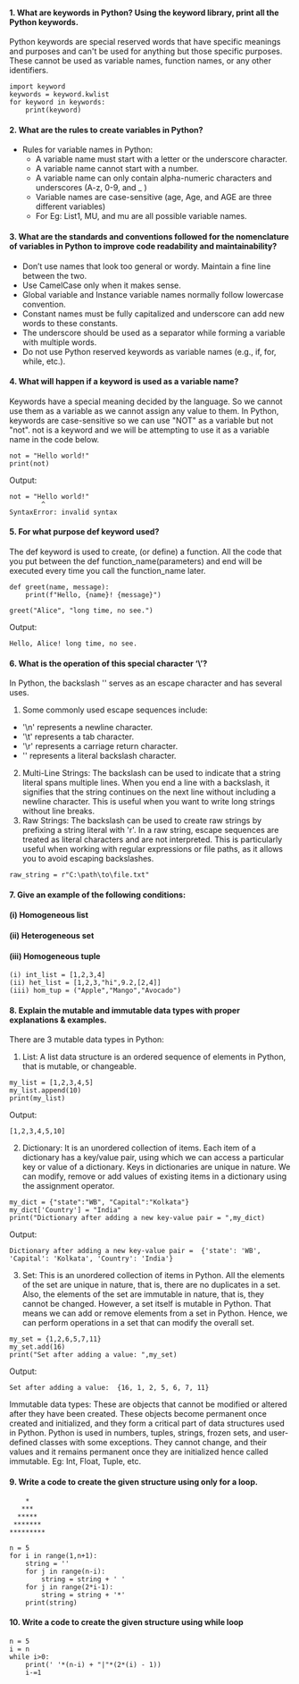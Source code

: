#### 1. What are keywords in Python? Using the keyword library, print all the Python keywords.
Python keywords are special reserved words that have specific meanings and purposes and can't be used for anything but those specific purposes. These cannot be used as variable names, function names, or any other identifiers. 
```
import keyword
keywords = keyword.kwlist
for keyword in keywords:
    print(keyword)
```
#### 2. What are the rules to create variables in Python?
- Rules for variable names in Python:
    - A variable name must start with a letter or the underscore character.
    - A variable name cannot start with a number.
    - A variable name can only contain alpha-numeric characters and underscores (A-z, 0-9, and _ )
    - Variable names are case-sensitive (age, Age, and AGE are three different variables)
    - For Eg: List1, MU, and mu are all possible variable names.
#### 3. What are the standards and conventions followed for the nomenclature of variables in Python to improve code readability and maintainability?  
- Don’t use names that look too general or wordy. Maintain a fine line between the two.
- Use CamelCase only when it makes sense.
- Global variable and Instance variable names normally follow lowercase convention.
- Constant names must be fully capitalized and underscore can add new words to these constants.
- The underscore should be used as a separator while forming a variable with multiple words.
- Do not use Python reserved keywords as variable names (e.g., if, for, while, etc.).
#### 4. What will happen if a keyword is used as a variable name?
Keywords  have a special meaning decided by the language. So we cannot use them as a variable as we cannot assign any value to them. In Python, keywords are case-sensitive so we can use "NOT" as a variable but not "not".
not is a keyword and we will be attempting to use it as a variable name in the code below.
```
not = "Hello world!"
print(not)
```
Output:
```
not = "Hello world!"
        ^
SyntaxError: invalid syntax
```
#### 5. For what purpose def keyword used?
The def keyword is used to create, (or define) a function. All the code that you put between the def function_name(parameters) and end will be executed every time you call the function_name later.
```
def greet(name, message):
    print(f"Hello, {name}! {message}")

greet("Alice", "long time, no see.")
```
Output:
```
Hello, Alice! long time, no see.
```
#### 6. What is the operation of this special character ‘\’?
In Python, the backslash '' serves as an escape character and has several uses.
1. Some commonly used escape sequences include:
- '\n' represents a newline character.
- '\t' represents a tab character.
- '\r' represents a carriage return character.
- '\' represents a literal backslash character.
2. Multi-Line Strings: The backslash can be used to indicate that a string literal spans multiple lines. When you end a line with a backslash, it signifies that the string continues on the next line without including a newline character. This is useful when you want to write long strings without line breaks.
3. Raw Strings: The backslash can be used to create raw strings by prefixing a string literal with 'r'. In a raw string, escape sequences are treated as literal characters and are not interpreted. This is particularly useful when working with regular expressions or file paths, as it allows you to avoid escaping backslashes.
```
raw_string = r"C:\path\to\file.txt"
```
#### 7. Give an example of the following conditions:
#### (i) Homogeneous list
#### (ii) Heterogeneous set
#### (iii) Homogeneous tuple
```
(i) int_list = [1,2,3,4]
(ii) het_list = [1,2,3,"hi",9.2,[2,4]]
(iii) hom_tup = ("Apple","Mango","Avocado")
```
#### 8. Explain the mutable and immutable data types with proper explanations & examples.
There are 3 mutable data types in Python:
1. List: A list data structure is an ordered sequence of elements in Python, that is mutable, or changeable.
```
my_list = [1,2,3,4,5]
my_list.append(10)
print(my_list)
```
Output:
```
[1,2,3,4,5,10]
```
2. Dictionary: It is an unordered collection of items. Each item of a dictionary has a key/value pair, using which we can access a particular key or value of a dictionary. Keys in dictionaries are unique in nature. We can modify, remove or add values of existing items in a dictionary using the assignment operator.
```
my_dict = {"state":"WB", "Capital":"Kolkata"}
my_dict['Country'] = "India"
print("Dictionary after adding a new key-value pair = ",my_dict)
```
Output:
```
Dictionary after adding a new key-value pair =  {'state': 'WB', 'Capital': 'Kolkata', 'Country': 'India'}
```
3. Set: This is an unordered collection of items in Python. All the elements of the set are unique in nature, that is, there are no duplicates in a set. Also, the elements of the set are immutable in nature, that is, they cannot be changed. However, a set itself is mutable in Python. That means we can add or remove elements from a set in Python. Hence, we can perform operations in a set that can modify the overall set.
```
my_set = {1,2,6,5,7,11}
my_set.add(16)
print("Set after adding a value: ",my_set)
```
Output:
```
Set after adding a value:  {16, 1, 2, 5, 6, 7, 11}
```
Immutable data types: These are objects that cannot be modified or altered after they have been created. These objects become permanent once created and initialized, and they form a critical part of data structures used in Python. Python is used in numbers, tuples, strings, frozen sets, and user-defined classes with some exceptions. They cannot change, and their values and it remains permanent once they are initialized hence called immutable. Eg: Int, Float, Tuple, etc.
#### 9. Write a code to create the given structure using only for a loop.
```
    *
   ***
  *****
 *******
*********
```
```
n = 5
for i in range(1,n+1):
    string = ''
    for j in range(n-i):
        string = string + ' '
    for j in range(2*i-1):
        string = string + '*'
    print(string)
```
#### 10. Write a code to create the given structure using while loop    
```
n = 5
i = n
while i>0:
    print(' '*(n-i) + "|"*(2*(i) - 1))
    i-=1
```












